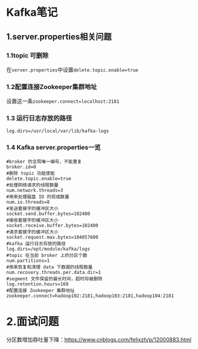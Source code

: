 # Kafka笔记



## 1.server.properties相关问题

### 1.1topic 可删除

在`server.properties`中设置`delete.topic.enable=true`

### 1.2配置连接Zookeeper集群地址

设置这一条`zookeeper.connect=localhost:2181`

### 1.3 运行日志存放的路径

`log.dirs=/usr/local/var/lib/kafka-logs`

### 1.4 Kafka server.properties一览

```properties
#broker 的全局唯一编号，不能重复
broker.id=0
#删除 topic 功能使能
delete.topic.enable=true
#处理网络请求的线程数量
num.network.threads=3
#用来处理磁盘 IO 的现成数量
num.io.threads=8
#发送套接字的缓冲区大小
socket.send.buffer.bytes=102400
#接收套接字的缓冲区大小
socket.receive.buffer.bytes=102400
#请求套接字的缓冲区大小
socket.request.max.bytes=104857600
#kafka 运行日志存放的路径
log.dirs=/opt/module/kafka/logs
#topic 在当前 broker 上的分区个数
num.partitions=1
#用来恢复和清理 data 下数据的线程数量
num.recovery.threads.per.data.dir=1
#segment 文件保留的最长时间，超时将被删除
log.retention.hours=168
#配置连接 Zookeeper 集群地址
zookeeper.connect=hadoop102:2181,hadoop103:2181,hadoop104:2181
```

# 2.面试问题

分区数增加吞吐量下降：https://www.cnblogs.com/felixzh/p/12000883.html

